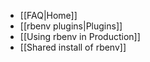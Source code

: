 * [[FAQ|Home]]
* [[rbenv plugins|Plugins]]
* [[Using rbenv in Production]]
* [[Shared install of rbenv]]
